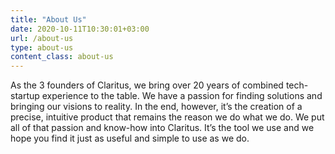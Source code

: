 ```yaml
---
title: "About Us"
date: 2020-10-11T10:30:01+03:00
url: /about-us
type: about-us
content_class: about-us
---
```

As the 3 founders of Claritus, we bring over 20 years of combined tech-startup experience to the table. 
We have a passion for finding solutions and bringing our visions to reality. 
In the end, however, it’s the creation of a precise, intuitive product that remains the reason we do what we do. 
We put all of that passion and know-how into Claritus. 
It’s the tool we use and we hope you find it just as useful and simple to use as we do.